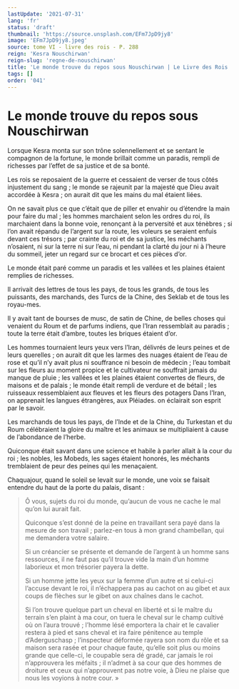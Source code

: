 ```yaml
---
lastUpdate: '2021-07-31'
lang: 'fr'
status: 'draft'
thumbnail: 'https://source.unsplash.com/EFm7JpD9jy8'
image: 'EFm7JpD9jy8.jpeg'
source: tome VI - livre des rois - P. 288
reign: 'Kesra Nouschirwan'
reign-slug: 'regne-de-nouschirwan'
title: 'Le monde trouve du repos sous Nouschirwan | Le Livre des Rois | Shâhnâmeh'
tags: []
order: '041'
---
```


<!-- LTeX: language=fr -->

# Le monde trouve du repos sous Nouschirwan

Lorsque Kesra monta sur son trône solennellement et se sentant le compagnon de la fortune, le monde brillait comme un paradis, rempli de richesses par l’effet de sa justice et de sa bonté.

Les rois se reposaient de la guerre et cessaient de verser de tous côtés injustement du sang ; le monde se rajeunit par la majesté que Dieu avait accordée à Kesra ; on aurait dit que les mains du mal étaient liées.

On ne savait plus ce que c’était que de piller et envahir ou d’étendre la main pour faire du mal ; les hommes marchaient selon les ordres du roi, ils marchaient dans la bonne voie, renonçant à la perversité et aux ténèbres ; si l’on avait répandu de l’argent sur la route, les voleurs se seraient enfuis devant ces trésors ; par crainte du roi et de sa justice, les méchants n’osaient, ni sur la terre ni sur l’eau, ni pendant la clarté du jour ni à l’heure du sommeil, jeter un regard sur ce brocart et ces pièces d’or.

Le monde était paré comme un paradis et les vallées et les plaines étaient remplies de richesses.

Il arrivait des lettres de tous les pays, de tous les grands, de tous les puissants, des marchands, des Turcs de la Chine, des Seklab et de tous les royau-mes.

Il y avait tant de bourses de musc, de satin de Chine, de belles choses qui venaient du Roum et de parfums indiens, que l’Iran ressemblait au paradis ; toute la terre était d’ambre, toutes les briques étaient d’or.

Les hommes tournaient leurs yeux vers l’Iran, délivrés de leurs peines et de leurs querelles ; on aurait dit que les larmes des nuages étaient de l’eau de rose et qu’il n’y avait plus ni souffrance ni besoin de médecin ; l’eau tombait sur les fleurs au moment propice et le cultivateur ne souffrait jamais du manque de pluie ; les vallées et les plaines étaient convertes de fleurs, de maisons et de palais ; le monde était rempli de verdure et de bétail ; les ruisseaux ressemblaient aux fleuves et les fleurs des potagers Dans l’Iran, on apprenait les langues étrangères, aux Pléiades. on éclairait son esprit par le savoir.

Les marchands de tous les pays, de l’Inde et de la Chine, du Turkestan et du Roum célébraient la gloire du maître et les animaux se multipliaient à cause de l’abondance de l’herbe.

Quiconque était savant dans une science et habile à parler allait à la cour du roi ; les nobles, les Mobeds, les sages étaient honorés, les méchants tremblaient de peur des peines qui les menaçaient.

Chaquajour, quand le soleil se levait sur le monde, une voix se faisait entendre du haut de la porte du palais, disant :

> Ô vous, sujets du roi du monde, qu’aucun de vous ne cache le mal qu’on lui aurait fait.
>
> Quiconque s’est donné de la peine en travaillant sera payé dans la mesure de son travail ; parlez-en tous à mon grand chambellan, qui me demandera votre salaire.
>
> Si un créancier se présente et demande de l’argent à un homme sans ressources, il ne faut pas qu’il trouve vide la main d’un homme laborieux et mon trésorier payera la dette.
>
> Si un homme jette les yeux sur la femme d’un autre et si celui-ci l’accuse devant le roi, il n’échappera pas au cachot on au gibet et aux coups de flèches sur le gibet on aux chaînes dans le cachot.
>
> Si l’on trouve quelque part un cheval en liberté et si le maître du terrain s’en plaint à ma cour, on tuera le cheval sur le champ cultivé où on l’aura trouvé ; l’homme lésé emportera la chair et le cavalier restera à pied et sans cheval et ira faire pénitence au temple d’Aderguschasp ; l’inspecteur déformée rayera son nom du rôle et sa maison sera rasée et pour chaque faute, qu’elle soit plus ou moins grande que celle-ci, le coupable sera dé gradé, car jamais le roi n’approuvera les méfaits ; il n’admet à sa cour que des hommes de droiture et ceux qui n’approuvent pas notre voie, à Dieu ne plaise que nous les voyions à notre cour. »
